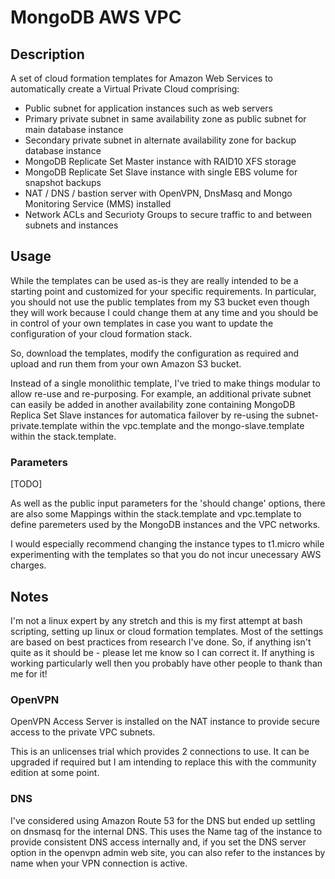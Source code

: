 # MongoDB AWS VPC

## Description

A set of cloud formation templates for Amazon Web Services to automatically create a Virtual Private Cloud comprising:

* Public subnet for application instances such as web servers
* Primary private subnet in same availability zone as public subnet for main database instance
* Secondary private subnet in alternate availability zone for backup database instance
* MongoDB Replicate Set Master instance with RAID10 XFS storage
* MongoDB Replicate Set Slave instance with single EBS volume for snapshot backups
* NAT / DNS / bastion server with OpenVPN, DnsMasq and Mongo Monitoring Service (MMS) installed
* Network ACLs and Securioty Groups to secure traffic to and between subnets and instances

## Usage

While the templates can be used as-is they are really intended to be a starting point and customized
for your specific requirements. In particular, you should not use the public templates from my S3 bucket
even though they will work because I could change them at any time and you should be in control of your
own templates in case you want to update the configuration of your cloud formation stack.

So, download the templates, modify the configuration as required and upload and run them from your own
Amazon S3 bucket.

Instead of a single monolithic template, I've tried to make things modular to allow re-use and re-purposing.
For example, an additional private subnet can easily be added in another availability zone containing
MongoDB Replica Set Slave instances for automatica failover by re-using the subnet-private.template
within the vpc.template and the mongo-slave.template within the stack.template.

### Parameters

[TODO]

As well as the public input parameters for the 'should change' options, there are also some Mappings within
the stack.template and vpc.template to define paremeters used by the MongoDB instances and the VPC networks.

I would especially recommend changing the instance types to t1.micro while experimenting with the templates
so that you do not incur unecessary AWS charges.

## Notes

I'm not a linux expert by any stretch and this is my first attempt at bash scripting, setting up linux
or cloud formation templates. Most of the settings are based on best practices from research I've done.
So, if anything isn't quite as it should be - please let me know so I can correct it. If anything is
working particularly well then you probably have other people to thank than me for it!

### OpenVPN

OpenVPN Access Server is installed on the NAT instance to provide secure access to the private VPC subnets.

This is an unlicenses trial which provides 2 connections to use. It can be upgraded if required but I am
intending to replace this with the community edition at some point.

### DNS

I've considered using Amazon Route 53 for the DNS but ended up settling on dnsmasq for the internal DNS.
This uses the Name tag of the instance to provide consistent DNS access internally and, if you set the
DNS server option in the openvpn admin web site, you can also refer to the instances by name when your VPN
connection is active.
